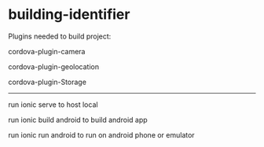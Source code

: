 # building-identifier

Plugins needed to build project:
   
   cordova-plugin-camera
   
   cordova-plugin-geolocation
   
   cordova-plugin-Storage

___________________________________

run ionic serve to host local

run ionic build android to build android app

run ionic run android to run on android phone or emulator
